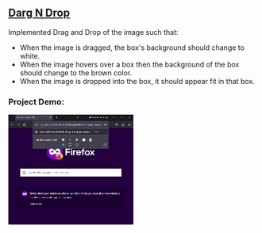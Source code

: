 ## [Darg N Drop](https://50projectsbymilan.000webhostapp.com/50projects/21_drag_n_drop/)
Implemented Drag and Drop of the image such that:
- When the image is dragged, the box's background should change to white.
- When the image hovers over a box then the background of the box should change to the brown color.
- When the image is dropped into the box, it should appear fit in that box.


### Project Demo:
![Project Demo](https://github.com/milan-vishnoi/50-Days-50-Projects/blob/main/21.%20Drag%20N%20Drop/demo.gif)